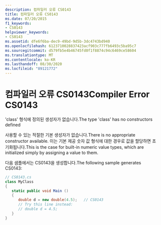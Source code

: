 ```yaml
---
description: 컴파일러 오류 CS0143
title: 컴파일러 오류 CS0143
ms.date: 07/20/2015
f1_keywords:
- CS0143
helpviewer_keywords:
- CS0143
ms.assetid: dfe6f6ba-dec9-49bd-9d5b-3dc4743bd940
ms.openlocfilehash: 6123710028837423acf903c777fb6493c5ba95c7
ms.sourcegitcommit: d579fb5e4b46745fd0f1f8874c94c6469ce58604
ms.translationtype: MT
ms.contentlocale: ko-KR
ms.lasthandoff: 08/30/2020
ms.locfileid: "89121772"
---
```

# <a name="compiler-error-cs0143"></a><span data-ttu-id="b57dd-103">컴파일러 오류 CS0143</span><span class="sxs-lookup"><span data-stu-id="b57dd-103">Compiler Error CS0143</span></span>
<span data-ttu-id="b57dd-104">'class' 형식에 정의된 생성자가 없습니다.</span><span class="sxs-lookup"><span data-stu-id="b57dd-104">The type 'class' has no constructors defined</span></span>  
  
 <span data-ttu-id="b57dd-105">사용할 수 있는 적절한 기본 생성자가 없습니다.</span><span class="sxs-lookup"><span data-stu-id="b57dd-105">There is no appropriate constructor available.</span></span> <span data-ttu-id="b57dd-106">이는 기본 제공 숫자 값 형식에 대한 경우로 값을 할당하면 초기화됩니다.</span><span class="sxs-lookup"><span data-stu-id="b57dd-106">This is the case for built-in numeric value types, which are initialized simply by assigning a value to them.</span></span>  
  
 <span data-ttu-id="b57dd-107">다음 샘플에서는 CS0143을 생성합니다.</span><span class="sxs-lookup"><span data-stu-id="b57dd-107">The following sample generates CS0143:</span></span>  
  
```csharp  
// CS0143.cs  
class MyClass  
{  
   static public void Main ()  
   {  
      double d = new double(4.5);   // CS0143  
      // Try this line instead:  
      // double d = 4.5;  
   }  
}  
```

